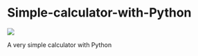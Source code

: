 # Simple-calculator-with-Python

<img src="https://github.com/AHGh1386/Simple-calculator-with-Python-/blob/main/Calculator/Simple%20calculator.jpg">

A very simple calculator with Python
